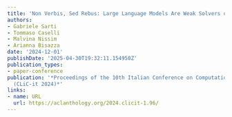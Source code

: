 ```yaml
---
title: 'Non Verbis, Sed Rebus: Large Language Models Are Weak Solvers of Italian Rebuses'
authors:
- Gabriele Sarti
- Tommaso Caselli
- Malvina Nissim
- Arianna Bisazza
date: '2024-12-01'
publishDate: '2025-04-30T19:32:11.154950Z'
publication_types:
- paper-conference
publication: '*Proceedings of the 10th Italian Conference on Computational Linguistics
  (CLiC-it 2024)*'
links:
- name: URL
  url: https://aclanthology.org/2024.clicit-1.96/
---
```

